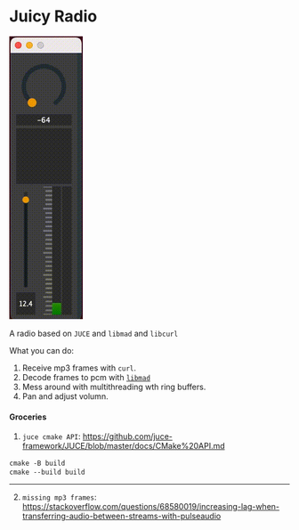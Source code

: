 # Juicy Radio
![](teaser/d1.gif)

A radio based on `JUCE` and `libmad` and `libcurl`

What you can do:
1. Receive mp3 frames with `curl`.
2. Decode frames to pcm with [`libmad`](http://m.baert.free.fr/contrib/docs/libmad/doxy/html/index.html)
3. Mess around with multithreading wth ring buffers.
3. Pan and adjust volumn.


#### Groceries
1. `juce cmake API`: https://github.com/juce-framework/JUCE/blob/master/docs/CMake%20API.md
```
cmake -B build
cmake --build build
```
---
2. `missing mp3 frames`: https://stackoverflow.com/questions/68580019/increasing-lag-when-transferring-audio-between-streams-with-pulseaudio